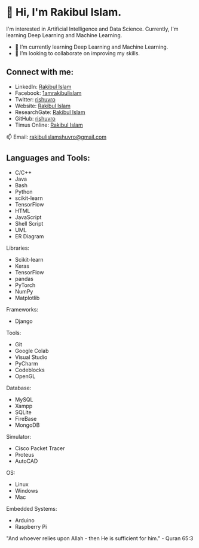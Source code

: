 # 👋 Hi, I'm Rakibul Islam.

I'm interested in Artificial Intelligence and Data Science. Currently, I'm learning Deep Learning and Machine Learning.

- 🌱 I’m currently learning Deep Learning and Machine Learning.
- 💞️ I’m looking to collaborate on improving my skills.

## Connect with me:

- LinkedIn: [Rakibul Islam](https://www.linkedin.com/in/rakibul-islam-0911541a4/)
- Facebook: [1amrakibulislam](https://www.facebook.com/1amrakibulislam/)
- Twitter: [rishuvro](https://twitter.com/rishuvro)
- Website: [Rakibul Islam](https://sites.google.com/view/rakibulislamshuvro)
- ResearchGate: [Rakibul Islam](https://www.researchgate.net/profile/Rakibul-Islam-97)
- GitHub: [rishuvro](https://github.com/rishuvro)
- Timus Online: [Rakibul Islam](https://acm.timus.ru/author.aspx?id=315510)

📫 Email: rakibulislamshuvro@gmail.com

## Languages and Tools:

- C/C++
- Java
- Bash
- Python
- scikit-learn
- TensorFlow 
- HTML
- JavaScript
- Shell Script
- UML
- ER Diagram

Libraries: 
- Scikit-learn
- Keras
- TensorFlow
- pandas
- PyTorch
- NumPy
- Matplotlib

Frameworks: 
- Django 

Tools: 
- Git
- Google Colab
- Visual Studio
- PyCharm
- Codeblocks
- OpenGL

Database: 
- MySQL
- Xampp
- SQLite
- FireBase
- MongoDB

Simulator: 
- Cisco Packet Tracer
- Proteus
- AutoCAD

OS: 
- Linux
- Windows
- Mac

Embedded Systems: 
- Arduino
- Raspberry Pi

"And whoever relies upon Allah - then He is sufficient for him." - Quran 65:3
